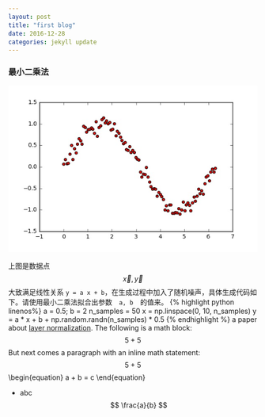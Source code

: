 ```yaml
---
layout: post
title: "first blog"
date: 2016-12-28
categories: jekyll update
---
```

### 最小二乘法
![sin_fitting](/assets/images/sin.jpg)

上图是数据点 $$\vec x, \vec y$$ 大致满足线性关系 `y = a x + b`，在生成过程中加入了随机噪声，具体生成代码如下。请使用最小二乘法拟合出参数　`a, b`　的值来。
{% highlight python linenos%}
a = 0.5; b = 2
n_samples = 50
x = np.linspace(0, 10, n_samples)
y = a * x + b + np.random.randn(n_samples) * 0.5
{% endhighlight %}
a paper about [layer normalization](/assets/Layer_Normalization.pdf).
The following is a math block:
$$ 5 + 5 $$
But next comes a paragraph with an inline math statement:
$$ 5 + 5 $$
\begin{equation}
a + b = c
\end{equation}

* abc 
$$ \frac{a}{b} $$



